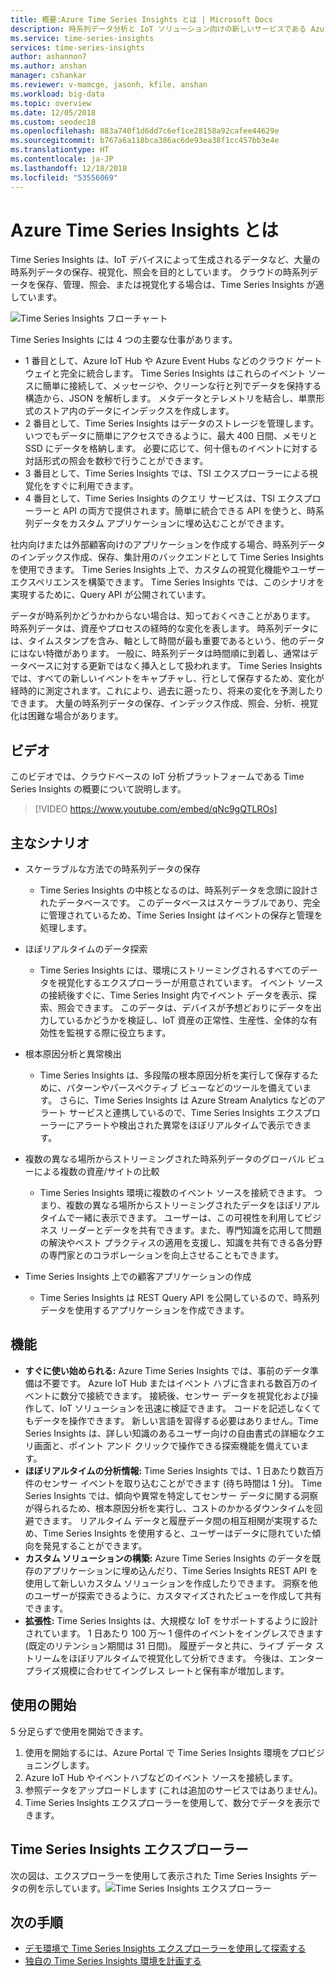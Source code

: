 ```yaml
---
title: 概要:Azure Time Series Insights とは | Microsoft Docs
description: 時系列データ分析と IoT ソリューション向けの新しいサービスである Azure Time Series Insights の概要を説明します。
ms.service: time-series-insights
services: time-series-insights
author: ashannon7
ms.author: anshan
manager: cshankar
ms.reviewer: v-mamcge, jasonh, kfile, anshan
ms.workload: big-data
ms.topic: overview
ms.date: 12/05/2018
ms.custom: seodec18
ms.openlocfilehash: 883a740f1d6dd7c6ef1ce28158a92cafee44629e
ms.sourcegitcommit: b767a6a118bca386ac6de93ea38f1cc457bb3e4e
ms.translationtype: HT
ms.contentlocale: ja-JP
ms.lasthandoff: 12/18/2018
ms.locfileid: "53556069"
---
```

# <a name="what-is-azure-time-series-insights"></a>Azure Time Series Insights とは

Time Series Insights は、IoT デバイスによって生成されるデータなど、大量の時系列データの保存、視覚化、照会を目的としています。  クラウドの時系列データを保存、管理、照会、または視覚化する場合は、Time Series Insights が適しています。  

![Time Series Insights フローチャート](media/overview/time-series-insights-flowchart.png)

Time Series Insights には 4 つの主要な仕事があります。

- 1 番目として、Azure IoT Hub や Azure Event Hubs などのクラウド ゲートウェイと完全に統合します。 Time Series Insights はこれらのイベント ソースに簡単に接続して、メッセージや、クリーンな行と列でデータを保持する構造から、JSON を解析します。 メタデータとテレメトリを結合し、単票形式のストア内のデータにインデックスを作成します。
- 2 番目として、Time Series Insights はデータのストレージを管理します。 いつでもデータに簡単にアクセスできるように、最大 400 日間、メモリと SSD にデータを格納します。 必要に応じて、何十億ものイベントに対する対話形式の照会を数秒で行うことができます。
- 3 番目として、Time Series Insights では、TSI エクスプローラーによる視覚化をすぐに利用できます。  
- 4 番目として、Time Series Insights のクエリ サービスは、TSI エクスプローラーと API の両方で提供されます。簡単に統合できる API を使うと、時系列データをカスタム アプリケーションに埋め込むことができます。  

社内向けまたは外部顧客向けのアプリケーションを作成する場合、時系列データのインデックス作成、保存、集計用のバックエンドとして Time Series Insights を使用できます。 Time Series Insights 上で、カスタムの視覚化機能やユーザー エクスペリエンスを構築できます。  Time Series Insights では、このシナリオを実現するために、Query API が公開されています。  

データが時系列かどうかわからない場合は、知っておくべきことがあります。  時系列データは、資産やプロセスの経時的な変化を表します。  時系列データには、タイムスタンプを含み、軸として時間が最も重要であるという、他のデータにはない特徴があります。  一般に、時系列データは時間順に到着し、通常はデータベースに対する更新ではなく挿入として扱われます。  Time Series Insights では、すべての新しいイベントをキャプチャし、行として保存するため、変化が経時的に測定されます。これにより、過去に遡ったり、将来の変化を予測したりできます。  大量の時系列データの保存、インデックス作成、照会、分析、視覚化は困難な場合があります。  

## <a name="video"></a>ビデオ

このビデオでは、クラウドベースの IoT 分析プラットフォームである Time Series Insights の概要について説明します。

> [!VIDEO https://www.youtube.com/embed/qNc9gQTLROs]

## <a name="primary-scenarios"></a>主なシナリオ

- スケーラブルな方法での時系列データの保存  
  - Time Series Insights の中核となるのは、時系列データを念頭に設計されたデータベースです。  このデータベースはスケーラブルであり、完全に管理されているため、Time Series Insight はイベントの保存と管理を処理します。

- ほぼリアルタイムのデータ探索  
  - Time Series Insights には、環境にストリーミングされるすべてのデータを視覚化するエクスプローラーが用意されています。  イベント ソースの接続後すぐに、Time Series Insight 内でイベント データを表示、探索、照会できます。  このデータは、デバイスが予想どおりにデータを出力しているかどうかを検証し、IoT 資産の正常性、生産性、全体的な有効性を監視する際に役立ちます。  

- 根本原因分析と異常検出
  - Time Series Insights は、多段階の根本原因分析を実行して保存するために、パターンやパースペクティブ ビューなどのツールを備えています。  さらに、Time Series Insights は Azure Stream Analytics などのアラート サービスと連携しているので、Time Series Insights エクスプローラーにアラートや検出された異常をほぼリアルタイムで表示できます。  

- 複数の異なる場所からストリーミングされた時系列データのグローバル ビューによる複数の資産/サイトの比較
  - Time Series Insights 環境に複数のイベント ソースを接続できます。  つまり、複数の異なる場所からストリーミングされたデータをほぼリアルタイムで一緒に表示できます。  ユーザーは、この可視性を利用してビジネス リーダーとデータを共有できます。また、専門知識を応用して問題の解決やベスト プラクティスの適用を支援し、知識を共有できる各分野の専門家とのコラボレーションを向上させることもできます。

- Time Series Insights 上での顧客アプリケーションの作成 
  - Time Series Insights は REST Query API を公開しているので、時系列データを使用するアプリケーションを作成できます。

## <a name="capabilities"></a>機能

- **すぐに使い始められる:** Azure Time Series Insights では、事前のデータ準備は不要です。 Azure IoT Hub またはイベント ハブに含まれる数百万のイベントに数分で接続できます。 接続後、センサー データを視覚化および操作して、IoT ソリューションを迅速に検証できます。 コードを記述しなくてもデータを操作できます。
新しい言語を習得する必要はありません。Time Series Insights は、詳しい知識のあるユーザー向けの自由書式の詳細なクエリ画面と、ポイント アンド クリックで操作できる探索機能を備えています。
- **ほぼリアルタイムの分析情報:** Time Series Insights では、1 日あたり数百万件のセンサー イベントを取り込むことができます (待ち時間は 1 分)。 Time Series Insights では、傾向や異常を特定してセンサー データに関する洞察が得られるため、根本原因分析を実行し、コストのかかるダウンタイムを回避できます。 リアルタイム データと履歴データ間の相互相関が実現するため、Time Series Insights を使用すると、ユーザーはデータに隠れていた傾向を発見することができます。
- **カスタム ソリューションの構築:** Azure Time Series Insights のデータを既存のアプリケーションに埋め込んだり、Time Series Insights REST API を使用して新しいカスタム ソリューションを作成したりできます。 洞察を他のユーザーが探索できるように、カスタマイズされたビューを作成して共有できます。
- **拡張性:** Time Series Insights は、大規模な IoT をサポートするように設計されています。 1 日あたり 100 万～ 1 億件のイベントをイングレスできます (既定のリテンション期間は 31 日間)。 履歴データと共に、ライブ データ ストリームをほぼリアルタイムで視覚化して分析できます。 今後は、エンタープライズ規模に合わせてイングレス レートと保有率が増加します。

## <a name="getting-started"></a>使用の開始
5 分足らずで使用を開始できます。 

1.  使用を開始するには、Azure Portal で Time Series Insights 環境をプロビジョニングします。 
2.  Azure IoT Hub やイベントハブなどのイベント ソースを接続します。  
3.  参照データをアップロードします (これは追加のサービスではありません)。
4.  Time Series Insights エクスプローラーを使用して、数分でデータを表示できます。

## <a name="time-series-insights-explorer"></a>Time Series Insights エクスプローラー
次の図は、エクスプローラーを使用して表示された Time Series Insights データの例を示しています。![Time Series Insights エクスプローラー](media/time-series-insights-explorer/explorer4.png)

## <a name="next-steps"></a>次の手順
 - [デモ環境で Time Series Insights エクスプローラーを使用して探索する](./time-series-quickstart.md)
 - [独自の Time Series Insights 環境を計画する](time-series-insights-environment-planning.md)

